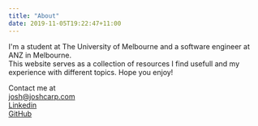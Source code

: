 ```yaml
---
title: "About"
date: 2019-11-05T19:22:47+11:00
---
```


I'm a student at The University of Melbourne and a software engineer at ANZ in Melbourne.
<br>
This website serves as a collection of resources I find usefull and my experience with different topics. 
Hope you enjoy! 

Contact me at <br> <josh@joshcarp.com> <br>
[Linkedin](https://www.linkedin.com/in/joshcarp)<br>
[GitHub](https://www.github.com/joshcarp)<br>